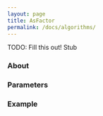 ```yaml
---
layout: page
title: AsFactor
permalink: /docs/algorithms/
---
```


TODO: Fill this out!
Stub

### About

### Parameters

### Example





